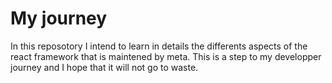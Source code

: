 # My journey
In this reposotory I intend to learn in details the differents aspects of the react framework that is maintened by meta. This is a step to my developper journey and I hope that it will not go to waste.  
